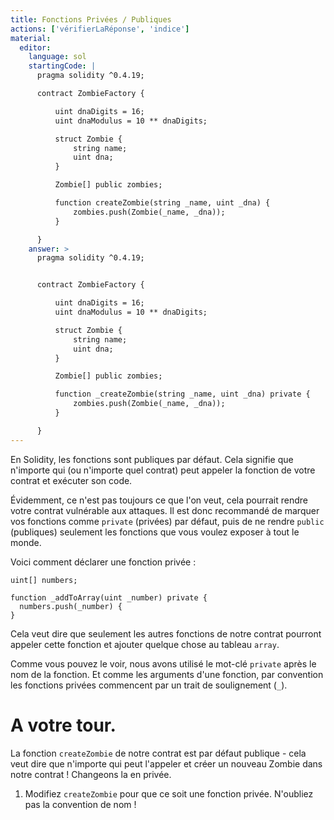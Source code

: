 ```yaml
---
title: Fonctions Privées / Publiques
actions: ['vérifierLaRéponse', 'indice']
material:
  editor:
    language: sol
    startingCode: |
      pragma solidity ^0.4.19;

      contract ZombieFactory {

          uint dnaDigits = 16;
          uint dnaModulus = 10 ** dnaDigits;

          struct Zombie {
              string name;
              uint dna;
          }

          Zombie[] public zombies;

          function createZombie(string _name, uint _dna) {
              zombies.push(Zombie(_name, _dna));
          }

      }
    answer: >
      pragma solidity ^0.4.19;


      contract ZombieFactory {

          uint dnaDigits = 16;
          uint dnaModulus = 10 ** dnaDigits;

          struct Zombie {
              string name;
              uint dna;
          }

          Zombie[] public zombies;

          function _createZombie(string _name, uint _dna) private {
              zombies.push(Zombie(_name, _dna));
          }

      }
---
```


En Solidity, les fonctions sont publiques par défaut. Cela signifie que n'importe qui (ou n'importe quel contrat) peut appeler la fonction de votre contrat et exécuter son code.

Évidemment, ce n'est pas toujours ce que l'on veut, cela pourrait rendre votre contrat vulnérable aux attaques. Il est donc recommandé de marquer vos fonctions comme `private` (privées) par défaut, puis de ne rendre `public` (publiques) seulement les fonctions que vous voulez exposer à tout le monde.

Voici comment déclarer une fonction privée :

```
uint[] numbers;

function _addToArray(uint _number) private {
  numbers.push(_number) {
}
```
Cela veut dire que seulement les autres fonctions de notre contrat pourront appeler cette fonction et ajouter quelque chose au tableau `array`.

Comme vous pouvez le voir, nous avons utilisé le mot-clé `private` après le nom de la fonction. Et comme les arguments d'une fonction, par convention les fonctions privées commencent par un trait de soulignement (`_`).

# A votre tour.

La fonction `createZombie` de notre contrat est par défaut publique - cela veut dire que n'importe qui peut l'appeler et créer un nouveau Zombie dans notre contrat ! Changeons la en privée.

1. Modifiez `createZombie` pour que ce soit une fonction privée. N'oubliez pas la convention de nom !
